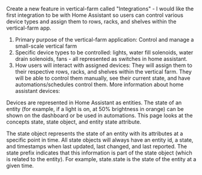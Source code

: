 Create a new feature in vertical-farm called "Integrations" - I would like the first integration to be with Home Assistant so users can control various device types and assign them to rows, racks, and shelves within the vertical-farm app.

1. Primary purpose of the vertical-farm application: Control and manage a small-scale vertical farm
2. Specific device types to be controlled: lights, water fill solenoids, water drain solenoids, fans - all represented as switches in home assistant.
3. How users will interact with assigned devices: They will assign them to their respective rows, racks, and shelves within the vertical farm. They will be able to control them manually, see their current state, and have automations/schedules control them.
More information about home assistant devices:

Devices are represented in Home Assistant as entities. The state of an entity (for example, if a light is on, at 50% brightness in orange) can be shown on the dashboard or be used in automations. This page looks at the concepts state, state object, and entity state attribute.

The state object represents the state of an entity with its attributes at a specific point in time. All state objects will always have an entity id, a state, and timestamps when last updated, last changed, and last reported. The state prefix indicates that this information is part of the state object (which is related to the entity). For example, state.state is the state of the entity at a given time.
